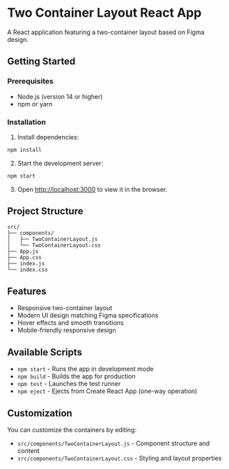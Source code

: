 # Two Container Layout React App

A React application featuring a two-container layout based on Figma design.

## Getting Started

### Prerequisites
- Node.js (version 14 or higher)
- npm or yarn

### Installation

1. Install dependencies:
```bash
npm install
```

2. Start the development server:
```bash
npm start
```

3. Open [http://localhost:3000](http://localhost:3000) to view it in the browser.

## Project Structure

```
src/
├── components/
│   ├── TwoContainerLayout.js
│   └── TwoContainerLayout.css
├── App.js
├── App.css
├── index.js
└── index.css
```

## Features

- Responsive two-container layout
- Modern UI design matching Figma specifications
- Hover effects and smooth transitions
- Mobile-friendly responsive design

## Available Scripts

- `npm start` - Runs the app in development mode
- `npm build` - Builds the app for production
- `npm test` - Launches the test runner
- `npm eject` - Ejects from Create React App (one-way operation)

## Customization

You can customize the containers by editing:
- `src/components/TwoContainerLayout.js` - Component structure and content
- `src/components/TwoContainerLayout.css` - Styling and layout properties
